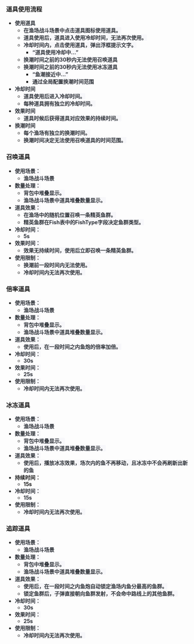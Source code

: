### 道具使用流程
+ **<font style="color:rgb(46, 50, 56);background-color:rgb(247, 247, 250);">使用道具</font>**
    - **<font style="color:rgb(46, 50, 56);background-color:rgb(247, 247, 250);">在渔场战斗场景中点击道具图标使用道具。</font>**
    - **<font style="color:rgb(46, 50, 56);background-color:rgb(247, 247, 250);">道具使用后，道具进入使用冷却时间，无法再次使用。</font>**
    - **<font style="color:rgb(46, 50, 56);background-color:rgb(247, 247, 250);">冷却时间内，点击使用道具，弹出浮框提示文字。</font>**
        * **<font style="color:rgb(46, 50, 56);background-color:rgb(247, 247, 250);">“道具使用冷却中...”</font>**
    - **<font style="color:rgb(46, 50, 56);background-color:rgb(247, 247, 250);">换潮时间之前的30秒内无法使用召唤道具</font>**
    - **<font style="color:rgb(46, 50, 56);background-color:rgb(247, 247, 250);">换潮时间之前的30秒内无法使用冰冻道具</font>**
        * **<font style="color:rgb(46, 50, 56);background-color:rgb(247, 247, 250);">“鱼潮接近中...”</font>**
        * **<font style="color:rgb(46, 50, 56);background-color:rgb(247, 247, 250);">通过全局配置换潮时间范围</font>**
+ **<font style="color:rgb(46, 50, 56);background-color:rgb(247, 247, 250);">冷却时间</font>**
    - **<font style="color:rgb(46, 50, 56);background-color:rgb(247, 247, 250);">道具使用后进入冷却时间。</font>**
    - **<font style="color:rgb(46, 50, 56);background-color:rgb(247, 247, 250);">每种道具拥有独立的冷却时间。</font>**
+ **<font style="color:rgb(46, 50, 56);background-color:rgb(247, 247, 250);">效果时间</font>**
    - **<font style="color:rgb(46, 50, 56);background-color:rgb(247, 247, 250);">道具时候后获得道具对应效果的持续时间。</font>**
+ **<font style="color:rgb(46, 50, 56);background-color:rgb(247, 247, 250);">换潮时间</font>**
    - **<font style="color:rgb(46, 50, 56);background-color:rgb(247, 247, 250);">每个渔场有独立的换潮时间。</font>**
    - **<font style="color:rgb(46, 50, 56);background-color:rgb(247, 247, 250);">换潮时间决定无法使用召唤道具的时间范围。</font>**

### 召唤道具
+ **<font style="color:rgb(46, 50, 56);background-color:rgb(247, 247, 250);">使用场景：</font>**
    - **<font style="color:rgb(46, 50, 56);background-color:rgb(247, 247, 250);">渔场战斗场景</font>**
+ **<font style="color:rgb(46, 50, 56);background-color:rgb(247, 247, 250);">数量处理：</font>**
    - **<font style="color:rgb(46, 50, 56);background-color:rgb(247, 247, 250);">背包中堆叠显示。</font>**
    - **<font style="color:rgb(46, 50, 56);background-color:rgb(247, 247, 250);">渔场战斗场景中道具堆叠数量显示。</font>**
+ **<font style="color:rgb(46, 50, 56);background-color:rgb(247, 247, 250);">道具效果：</font>**
    - **<font style="color:rgb(46, 50, 56);background-color:rgb(247, 247, 250);">在渔场中的随机位置召唤一条精英鱼群。</font>**
    - **<font style="color:rgb(46, 50, 56);background-color:rgb(247, 247, 250);">精英鱼群在Fish表中的FishType字段决定鱼群类型。</font>**
+ **<font style="color:rgb(46, 50, 56);background-color:rgb(247, 247, 250);">冷却时间：</font>**
    - **<font style="color:rgb(46, 50, 56);background-color:rgb(247, 247, 250);">5s</font>**
+ **<font style="color:rgb(46, 50, 56);background-color:rgb(247, 247, 250);">效果时间：</font>**
    - **<font style="color:rgb(46, 50, 56);background-color:rgb(247, 247, 250);">效果无持续时间，使用后立即召唤一条精英鱼群。</font>**
+ **<font style="color:rgb(46, 50, 56);background-color:rgb(247, 247, 250);">使用限制：</font>**
    - **<font style="color:rgb(46, 50, 56);background-color:rgb(247, 247, 250);">换潮前一段时间内无法使用。</font>**
    - **<font style="color:rgb(46, 50, 56);background-color:rgb(247, 247, 250);">冷却时间内无法再次使用。</font>**

### 倍率道具
+ **<font style="color:rgb(46, 50, 56);background-color:rgb(247, 247, 250);">使用场景：</font>**
    - **<font style="color:rgb(46, 50, 56);background-color:rgb(247, 247, 250);">渔场战斗场景</font>**
+ **<font style="color:rgb(46, 50, 56);background-color:rgb(247, 247, 250);">数量处理：</font>**
    - **<font style="color:rgb(46, 50, 56);background-color:rgb(247, 247, 250);">背包中堆叠显示。</font>**
    - **<font style="color:rgb(46, 50, 56);background-color:rgb(247, 247, 250);">渔场战斗场景中道具堆叠数量显示。</font>**
+ **<font style="color:rgb(46, 50, 56);background-color:rgb(247, 247, 250);">道具效果：</font>**
    - **<font style="color:rgb(46, 50, 56);background-color:rgb(247, 247, 250);">使用后，在一段时间之内鱼炮的倍率加倍。</font>**
+ **<font style="color:rgb(46, 50, 56);background-color:rgb(247, 247, 250);">冷却时间：</font>**
    - **<font style="color:rgb(46, 50, 56);background-color:rgb(247, 247, 250);">30s</font>**
+ **<font style="color:rgb(46, 50, 56);background-color:rgb(247, 247, 250);">效果时间：</font>**
    - **<font style="color:rgb(46, 50, 56);background-color:rgb(247, 247, 250);">25s</font>**
+ **<font style="color:rgb(46, 50, 56);background-color:rgb(247, 247, 250);">使用限制：</font>**
    - **<font style="color:rgb(46, 50, 56);background-color:rgb(247, 247, 250);">冷却时间内无法再次使用。</font>**

### 冰冻道具
+ **<font style="color:rgb(46, 50, 56);background-color:rgb(247, 247, 250);">使用场景：</font>**
    - **<font style="color:rgb(46, 50, 56);background-color:rgb(247, 247, 250);">渔场战斗场景</font>**
+ **<font style="color:rgb(46, 50, 56);background-color:rgb(247, 247, 250);">数量处理：</font>**
    - **<font style="color:rgb(46, 50, 56);background-color:rgb(247, 247, 250);">背包中堆叠显示。</font>**
    - **<font style="color:rgb(46, 50, 56);background-color:rgb(247, 247, 250);">渔场战斗场景中道具堆叠数量显示。</font>**
+ **<font style="color:rgb(46, 50, 56);background-color:rgb(247, 247, 250);">道具效果：</font>**
    - **<font style="color:rgb(46, 50, 56);background-color:rgb(247, 247, 250);">使用后，播放冰冻效果，场次内的鱼不再移动，且冰冻中不会再刷新出新的鱼</font>**
+ **持续时间：**
    - **15s**
+ **<font style="color:rgb(46, 50, 56);background-color:rgb(247, 247, 250);">冷却时间：</font>**
    - **<font style="color:rgb(46, 50, 56);background-color:rgb(247, 247, 250);">15s</font>**
+ **<font style="color:rgb(46, 50, 56);background-color:rgb(247, 247, 250);">使用限制：</font>**
    - **<font style="color:rgb(46, 50, 56);background-color:rgb(247, 247, 250);">冷却时间内无法再次使用。</font>**

### 追踪道具
+ **<font style="color:rgb(46, 50, 56);background-color:rgb(247, 247, 250);">使用场景：</font>**
    - **<font style="color:rgb(46, 50, 56);background-color:rgb(247, 247, 250);">渔场战斗场景</font>**
+ **<font style="color:rgb(46, 50, 56);background-color:rgb(247, 247, 250);">数量处理：</font>**
    - **<font style="color:rgb(46, 50, 56);background-color:rgb(247, 247, 250);">背包中堆叠显示。</font>**
    - **<font style="color:rgb(46, 50, 56);background-color:rgb(247, 247, 250);">渔场战斗场景中道具堆叠数量显示。</font>**
+ **<font style="color:rgb(46, 50, 56);background-color:rgb(247, 247, 250);">道具效果：</font>**
    - **<font style="color:rgb(46, 50, 56);background-color:rgb(247, 247, 250);">使用后，在一段时间之内鱼炮自动锁定渔场内鱼分最高的鱼群。</font>**
    - **<font style="color:rgb(46, 50, 56);background-color:rgb(247, 247, 250);">锁定鱼群后，子弹直接朝向鱼群发射，不会命中路线上的其他鱼群。</font>**
+ **<font style="color:rgb(46, 50, 56);background-color:rgb(247, 247, 250);">冷却时间：</font>**
    - **<font style="color:rgb(46, 50, 56);background-color:rgb(247, 247, 250);">30s</font>**
+ **<font style="color:rgb(46, 50, 56);background-color:rgb(247, 247, 250);">效果时间：</font>**
    - **<font style="color:rgb(46, 50, 56);background-color:rgb(247, 247, 250);">25s</font>**
+ **<font style="color:rgb(46, 50, 56);background-color:rgb(247, 247, 250);">使用限制：</font>**
    - **<font style="color:rgb(46, 50, 56);background-color:rgb(247, 247, 250);">冷却时间内无法再次使用。</font>**








